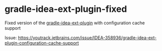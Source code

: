 # gradle-idea-ext-plugin-fixed

Fixed version of the [gradle-idea-ext-plugin](https://github.com/JetBrains/gradle-idea-ext-plugin) with configuration cache support

Issue: https://youtrack.jetbrains.com/issue/IDEA-358936/gradle-idea-ext-plugin-configuration-cache-support
